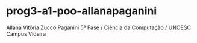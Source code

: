 # prog3-a1-poo-allanapaganini

Allana Vitória Zucco Paganini
5ª Fase / Ciência da Computação / UNOESC Campus Videira
